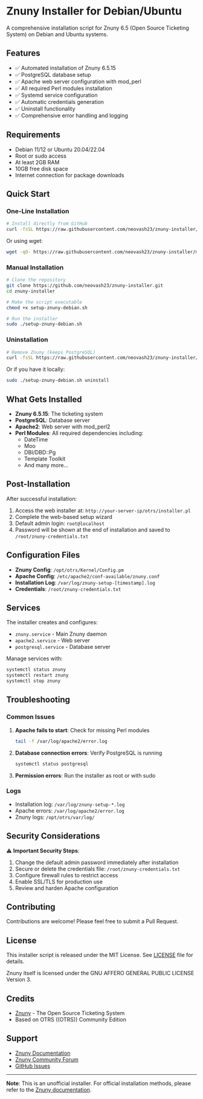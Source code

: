 # Znuny Installer for Debian/Ubuntu

A comprehensive installation script for Znuny 6.5 (Open Source Ticketing System) on Debian and Ubuntu systems.

## Features

- ✅ Automated installation of Znuny 6.5.15
- ✅ PostgreSQL database setup
- ✅ Apache web server configuration with mod_perl
- ✅ All required Perl modules installation
- ✅ Systemd service configuration
- ✅ Automatic credentials generation
- ✅ Uninstall functionality
- ✅ Comprehensive error handling and logging

## Requirements

- Debian 11/12 or Ubuntu 20.04/22.04
- Root or sudo access
- At least 2GB RAM
- 10GB free disk space
- Internet connection for package downloads

## Quick Start

### One-Line Installation

```bash
# Install directly from GitHub
curl -fsSL https://raw.githubusercontent.com/neovash23/znuny-installer/main/setup-znuny-debian.sh | sudo bash
```

Or using wget:
```bash
wget -qO- https://raw.githubusercontent.com/neovash23/znuny-installer/main/setup-znuny-debian.sh | sudo bash
```

### Manual Installation

```bash
# Clone the repository
git clone https://github.com/neovash23/znuny-installer.git
cd znuny-installer

# Make the script executable
chmod +x setup-znuny-debian.sh

# Run the installer
sudo ./setup-znuny-debian.sh
```

### Uninstallation

```bash
# Remove Znuny (keeps PostgreSQL)
curl -fsSL https://raw.githubusercontent.com/neovash23/znuny-installer/main/setup-znuny-debian.sh | sudo bash -s uninstall
```

Or if you have it locally:
```bash
sudo ./setup-znuny-debian.sh uninstall
```

## What Gets Installed

- **Znuny 6.5.15**: The ticketing system
- **PostgreSQL**: Database server
- **Apache2**: Web server with mod_perl2
- **Perl Modules**: All required dependencies including:
  - DateTime
  - Moo
  - DBI/DBD::Pg
  - Template Toolkit
  - And many more...

## Post-Installation

After successful installation:

1. Access the web installer at: `http://your-server-ip/otrs/installer.pl`
2. Complete the web-based setup wizard
3. Default admin login: `root@localhost`
4. Password will be shown at the end of installation and saved to `/root/znuny-credentials.txt`

## Configuration Files

- **Znuny Config**: `/opt/otrs/Kernel/Config.pm`
- **Apache Config**: `/etc/apache2/conf-available/znuny.conf`
- **Installation Log**: `/var/log/znuny-setup-[timestamp].log`
- **Credentials**: `/root/znuny-credentials.txt`

## Services

The installer creates and configures:
- `znuny.service` - Main Znuny daemon
- `apache2.service` - Web server
- `postgresql.service` - Database server

Manage services with:
```bash
systemctl status znuny
systemctl restart znuny
systemctl stop znuny
```

## Troubleshooting

### Common Issues

1. **Apache fails to start**: Check for missing Perl modules
   ```bash
   tail -f /var/log/apache2/error.log
   ```

2. **Database connection errors**: Verify PostgreSQL is running
   ```bash
   systemctl status postgresql
   ```

3. **Permission errors**: Run the installer as root or with sudo

### Logs

- Installation log: `/var/log/znuny-setup-*.log`
- Apache errors: `/var/log/apache2/error.log`
- Znuny logs: `/opt/otrs/var/log/`

## Security Considerations

⚠️ **Important Security Steps**:

1. Change the default admin password immediately after installation
2. Secure or delete the credentials file: `/root/znuny-credentials.txt`
3. Configure firewall rules to restrict access
4. Enable SSL/TLS for production use
5. Review and harden Apache configuration

## Contributing

Contributions are welcome! Please feel free to submit a Pull Request.

## License

This installer script is released under the MIT License. See [LICENSE](LICENSE) file for details.

Znuny itself is licensed under the GNU AFFERO GENERAL PUBLIC LICENSE Version 3.

## Credits

- [Znuny](https://www.znuny.org/) - The Open Source Ticketing System
- Based on OTRS ((OTRS)) Community Edition

## Support

- [Znuny Documentation](https://doc.znuny.org/)
- [Znuny Community Forum](https://community.znuny.org/)
- [GitHub Issues](https://github.com/yourusername/znuny-installer/issues)

---

**Note**: This is an unofficial installer. For official installation methods, please refer to the [Znuny documentation](https://doc.znuny.org/).